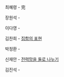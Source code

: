 최혜령 - 完

장원석 - 

이다영 - 

김찬희 - [집합의 표현](https://www.acmicpc.net/problem/1717)

박정환 - 

신재안 - [전력망을 둘로 나누기](https://school.programmers.co.kr/learn/courses/30/lessons/86971)

김진석 - 
